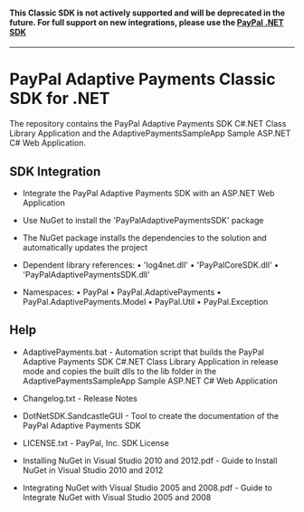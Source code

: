 #### This Classic SDK is not actively supported and will be deprecated in the future. For full support on new integrations, please use the [PayPal .NET SDK](https://github.com/paypal/PayPal-NET-SDK)

---

# PayPal Adaptive Payments Classic SDK for .NET

The repository contains the PayPal Adaptive Payments SDK C#.NET Class Library Application and the AdaptivePaymentsSampleApp Sample ASP.NET C# Web Application.


SDK Integration
---------------
*	Integrate the PayPal Adaptive Payments SDK with an ASP.NET Web Application

*	Use NuGet to install the 'PayPalAdaptivePaymentsSDK' package 

*	The NuGet package installs the dependencies to the solution and automatically updates the project

*	Dependent library references:
	•	'log4net.dll'
	•	'PayPalCoreSDK.dll'	
	•	'PayPalAdaptivePaymentsSDK.dll'

*	Namespaces:
	•	PayPal
	•	PayPal.AdaptivePayments
	•	PayPal.AdaptivePayments.Model
	•	PayPal.Util
	•	PayPal.Exception

	
Help
----
*	AdaptivePayments.bat - Automation script that builds the PayPal Adaptive Payments SDK C#.NET Class Library Application in release mode and copies the built dlls to the lib folder in the AdaptivePaymentsSampleApp Sample ASP.NET C# Web Application

*	Changelog.txt - Release Notes

*	DotNetSDK.SandcastleGUI - Tool to create the documentation of the PayPal Adaptive Payments SDK

*	LICENSE.txt - PayPal, Inc. SDK License

*	Installing NuGet in Visual Studio 2010 and 2012.pdf - Guide to Install NuGet in Visual Studio 2010 and 2012

*	Integrating NuGet with Visual Studio 2005 and 2008.pdf - Guide to Integrate NuGet with Visual Studio 2005 and 2008
